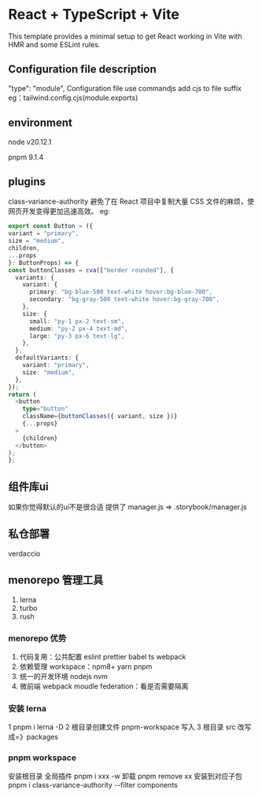 # React + TypeScript + Vite
This template provides a minimal setup to get React working in Vite with HMR and some ESLint rules.

## Configuration file description
"type": "module",
Configuration file use commandjs add cjs to file suffix
eg：tailwind.config.cjs(module.exports)

## environment

node v20.12.1

pnpm 9.1.4


## plugins

class-variance-authority 
  避免了在 React 项目中复制大量 CSS 文件的麻烦，使网页开发变得更加迅速高效。
  eg:
  ```ts
  export const Button = ({
  variant = "primary",
  size = "medium",
  children,
  ...props
}: ButtonProps) => {
  const buttonClasses = cva(["border rounded"], {
    variants: {
      variant: {
        primary: "bg-blue-500 text-white hover:bg-blue-700",
        secondary: "bg-gray-500 text-white hover:bg-gray-700",
      },
      size: {
        small: "py-1 px-2 text-sm",
        medium: "py-2 px-4 text-md",
        large: "py-3 px-6 text-lg",
      },
    },
    defaultVariants: {
      variant: "primary",
      size: "medium",
    },
  });
  return (
    <button
      type="button"
      className={buttonClasses({ variant, size })}
      {...props}
    >
      {children}
    </button>
  );
};
  ```
## 组件库ui
如果你觉得默认的ui不是很合适 提供了 manager.js => .storybook/manager.js

## 私仓部署
verdaccio

## menorepo 管理工具
1. lerna
2. turbo
3. rush

### menorepo 优势
  1.  代码复用：公共配置 eslint prettier babel ts webpack
  2.  依赖管理
      workspace：npm8+ yarn pnpm 
  3.  统一的开发环境
      nodejs nvm
  4.  微前端 webpack moudle federation：看是否需要隔离

### 安装 lerna
1 pnpm i lerna -D 
2 根目录创建文件 pnpm-workspace 写入
3 根目录 src 改写成=》packages

### pnpm workspace
安装根目录 全局插件 pnpm i xxx -w
卸载 pnpm remove xx
安装到对应子包 pnpm i class-variance-authority --filter components 
